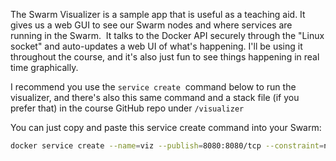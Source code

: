 The Swarm Visualizer is a sample app that is useful as a teaching aid. It gives us a web GUI to see our Swarm nodes and where services are running in the Swarm.  It talks to the Docker API securely through the "Linux socket" and auto-updates a web UI of what's happening. I'll be using it throughout the course, and it's also just fun to see things happening in real time graphically.

I recommend you use the `service create`  command below to run the visualizer, and there's also this same command and a stack file (if you prefer that) in the course GitHub repo under `/visualizer` 

You can just copy and paste this service create command into your Swarm:

```bash
docker service create --name=viz --publish=8080:8080/tcp --constraint=node.role==manager --mount=type=bind,src=/var/run/docker.sock,dst=/var/run/docker.sock bretfisher/visualizer
```